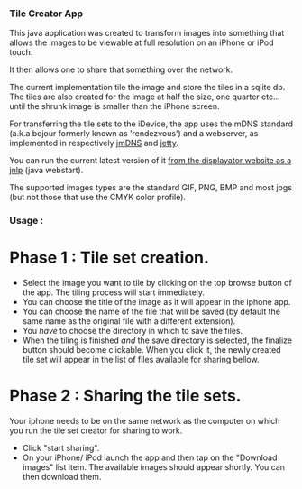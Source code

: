 ### Tile Creator App

This java application was created to transform images into something that allows the images to be viewable at full resolution on an iPhone or iPod touch.

It then allows one to share that something over the network.

The current implementation tile the image and store the tiles in a sqlite db. The tiles are also created for the image at half the size, one quarter etc... until the shrunk image is smaller than the iPhone screen.


For transferring the tile sets to the iDevice, the app uses the mDNS standard (a.k.a bojour formerly known as 'rendezvous') and a webserver, as implemented in respectively [jmDNS][jmdns] and [jetty][jetty].

You can run the current latest version of it [from the displayator website as a jnlp][jnlp] (java webstart).

The supported images types are the standard GIF, PNG, BMP and most jpgs (but not those that use the CMYK color profile).

### Usage :

# Phase 1 : Tile set creation.

- Select the image you want to tile by clicking on the top browse button of the app. The tiling process will start immediately.
- You can choose the title of the image as it will appear in the iphone app.
- You can choose the name of the file that will be saved (by default the same name as the original file with a different extension).
- You *have* to choose the directory in which to save the files.
- When the tiling is finished *and* the save directory is selected, the finalize button should become clickable. When you click it, the newly created tile set will appear in the list of files available for sharing bellow. 

# Phase 2 : Sharing the tile sets.
Your iphone needs to be on the same network as the computer on which you run the tile set creator for sharing to work.

- Click "start sharing".  
- On your iPhone/ iPod launch the app and then tap on the "Download images" list item. The available images should appear shortly. You can then download them.

[jnlp]:http://www.displayator.com/TileCreatorApp/jnlp/tile-creator-app.jnlp
[jmdns]:http://jmdns.sourceforge.net/
[jetty]:http://eclipse.org/jetty/
